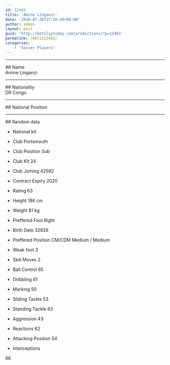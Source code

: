 ```yaml
---
id: 12403
title: 'Amine Linganzi'
date: '2010-07-26T17:56:40+00:00'
author: admin
layout: post
guid: 'http://betsliptoday.com/predictions/?p=12403'
permalink: /mbt1112402/
categories:
    - 'Soccer Players'
---
```


- - - - - -

\## Name  
 Amine Linganzi

- - - - - -

\## Nationality  
 DR Congo

- - - - - -

\## National Position

- - - - - -

\## Random data

- National kit
- Club
 Portsmouth

- Club Position
 Sub

- Club Kit
 24

- Club Joining
 42592

- Contract Expiry
 2020

- Rating
 63

- Height
 186 cm

- Weight
 81 kg

- Preffered Foot
 Right

- Birth Date
 32828

- Preffered Position
 CM/CDM Medium / Medium

- Weak foot
 3

- Skill Moves
 2

- Ball Control
 65

- Dribbling
 61

- Marking
 50

- Sliding Tackle
 53

- Standing Tackle
 63

- Aggression
 43

- Reactions
 62

- Attacking Position
 54

- Interceptions

 66